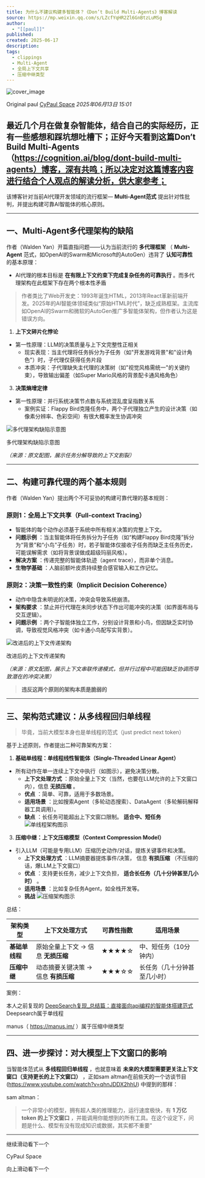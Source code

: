```yaml
---
title: 为什么不建议构建多智能体？《Don’t Build Multi-Agents》博客解读
source: https://mp.weixin.qq.com/s/LZcfYqHR2Zl6GnBtzLuMSg
author:
  - "[[paul]]"
published: 
created: 2025-06-17
description: 
tags:
  - clippings
  - Multi-Agent
  - 全局上下文共享
  - 压缩中继类型
---
```

![cover_image](https://mmbiz.qpic.cn/mmbiz_jpg/ibFEa8fZfj4L1SqGk2soqTdyrVteO6coibgYY03cpasE5nJAxomFe0uz60yHoZDxpAsYI21Lh63L63rmfHYNNsAQ/0?wx_fmt=jpeg)

Original paul [CyPaul Space](https://mp.weixin.qq.com/s/) *2025年06月13日 15:01*

## 最近几个月在做复杂智能体，结合自己的实际经历，正有一些感想和踩坑想吐槽下；正好今天看到这篇Don’t Build Multi-Agents（https://cognition.ai/blog/dont-build-multi-agents）博客，深有共鸣；所以决定对这篇博客内容进行结合个人观点的解读分析，供大家参考；

该博客针对当前AI代理开发领域的流行框架— **Multi-Agent范式** 提出针对性批判，并提出构建可靠AI智能体的核心原则。

---

## 一、Multi-Agent多代理架构的缺陷

作者（Walden Yan）开篇直指问题——认为当前流行的 **多代理框架** （ **Multi-Agent** 范式，如OpenAI的Swarm和Microsoft的AutoGen）违背了 **认知可靠性** 的基本原理：

- AI代理的根本目标是 **在有限上下文约束下完成复杂任务的可靠执行** 。而多代理架构在此框架下存在两个根本性矛盾

> 作者类比了Web开发史：1993年诞生HTML，2013年React革新前端开发。2025年的AI智能体领域类似“原始HTML时代”，缺乏成熟框架。主流库如OpenAI的Swarm和微软的AutoGen推广多智能体架构，但作者认为这是错误方向。

1. **上下文碎片化悖论**
- 第一性原理：LLM的决策质量与上下文完整性正相关
	- 现实表现：当主代理将任务拆分为子任务（如"开发游戏背景"和"设计角色"）时，子代理仅获得任务片段
	- 本质冲突：子代理缺失主代理的决策树（如"视觉风格需统一"的关键约束），导致输出偏差（如Super Mario风格的背景配卡通风格角色）
3. **决策熵增定律**
- 第一性原理：并行系统决策节点数与系统混乱度呈指数关系
	- 案例实证：Flappy Bird克隆任务中，两个子代理独立产生的设计决策（如像素分辨率、色彩空间）有很大概率发生协调冲突

![多代理架构缺陷示意图](https://mmbiz.qpic.cn/mmbiz_png/ibFEa8fZfj4L1SqGk2soqTdyrVteO6coibfibfqqzDjkexZSiagBS8DO9Res4CTN4sS2Pce7zpZEYNZAP1J6OoPtHQ/640?wx_fmt=png&from=appmsg&watermark=1&tp=webp&wxfrom=5&wx_lazy=1)

多代理架构缺陷示意图

*（来源：原文配图，展示任务分解导致的上下文割裂）*

---

## 二、构建可靠代理的两个基本规则

作者（Walden Yan）提出两个不可妥协的构建可靠代理的基本规则：

### 原则1：全局上下文共享（Full-context Tracing）

- 智能体的每个动作必须基于系统中所有相关决策的完整上下文。
- **问题示例** ：当主智能体将任务拆分为子任务（如“构建Flappy Bird克隆”拆分为“背景”和“小鸟”子任务）时，若子智能体仅接收子任务而缺乏主任务历史，可能误解需求（如将背景误做成超级玛丽风格）。
- **解决方案** ：传递完整的智能体轨迹（agent trace），而非单个消息。
- **生物学基础** ：人脑前额叶皮质持续整合感官输入和工作记忆。

### 原则2：决策一致性约束（Implicit Decision Coherence）

- 动作中隐含未明说的决策，冲突会导致系统崩溃。
- **架构要求** ：禁止并行代理在未同步状态下作出可能冲突的决策（如界面布局与交互逻辑）。
- **问题示例** ：两个子智能体独立工作，分别设计背景和小鸟，但因缺乏实时协调，导致视觉风格冲突（如卡通小鸟配写实背景）。

![改进后的上下文传递架构](https://mmbiz.qpic.cn/mmbiz_png/ibFEa8fZfj4L1SqGk2soqTdyrVteO6coib9O2BXWuEmRgQiaJicKYiaY67iaxU7pF60nN7U2pcJgOTibWOvqBypCc8sHw/640?wx_fmt=png&from=appmsg&watermark=1&tp=webp&wxfrom=5&wx_lazy=1)

改进后的上下文传递架构

*（来源：原文配图，展示上下文串联传递模式，但并行过程中可能因缺乏协调而导致潜在的冲突决策）*

> **违反这两个原则的架构本质是脆弱的**

---

## 三、架构范式建议：从多线程回归单线程

> 毕竟，当前大模型本身也是单线程的范式（just predict next token）

基于上述原则，作者提出二种可靠架构方案：

1. **基础单线程：单线程线性智能体（Single-Threaded Linear Agent）**
- 所有动作在单一连续上下文中执行（如图示），避免决策分散。
	- **上下文处理方式** ：原始全量上下文（当然，也要在LLM允许的上下文窗口内），信息 **无损压缩** 。
	- **优点** ：简单、可靠，适用于多数场景。
	- **适用场景** ：比如搜索Agent（多轮动态搜索）、DataAgent（多轮解码解释器工具调用）。
	- **缺点** ：长任务可能超出上下文窗口限制。 **适合中、短任务** ![单线程架构图示](https://mmbiz.qpic.cn/mmbiz_png/ibFEa8fZfj4L1SqGk2soqTdyrVteO6coibgfCrnliaqbx77w2vY22sn81qgW3qO0bcsjMyrGkOIK93uRwb0lxfMLA/640?wx_fmt=png&from=appmsg&watermark=1&tp=webp&wxfrom=5&wx_lazy=1)
3. **压缩中继：上下文压缩模型（Context Compression Model）**
- 引入LLM（可能是专用LLM）压缩历史动作/对话，提炼关键事件和决策。
	- **上下文处理方式** ：LLM摘要器提炼事件/决策， 信息 **有损压缩** （不压缩的话，爆LLM上下文窗口）
	- **优点** ：支持更长任务，减少上下文负担， **适合长任务（几十分钟甚至几小时）** 。
	- **适用场景** ：比如复杂任务Agent，如全栈开发等。
	- **挑战** ![压缩架构图示](https://mmbiz.qpic.cn/mmbiz_png/ibFEa8fZfj4L1SqGk2soqTdyrVteO6coibE9RCcFEzXic4oweyyHbwnxeLfrZvIibEoOKV5I1Fz255EFVPA154vFZA/640?wx_fmt=png&from=appmsg&watermark=1&tp=webp&wxfrom=5&wx_lazy=1)

总结：

| 架构类型 | 上下文处理方式 | 可靠性指数 | 适用场景 |
| --- | --- | --- | --- |
| **基础单线程** | 原始全量上下文 -> 信息 **无损压缩** | ★★★★☆ | 中、短任务（10分钟内） |
| **压缩中继** | 动态摘要关键决策 -> 信息 **有损压缩** | ★★★☆☆ | 长任务（几十分钟甚至几小时） |

案例：

本人之前复现的 [DeepSearch复现\_总结篇：直接面向api编程的智能体搭建范式](https://mp.weixin.qq.com/s?__biz=MzkxNjYxOTI1OA==&mid=2247484053&idx=1&sn=8829035d0c941f2299e01d53618ccf6a&scene=21#wechat_redirect) Deepsearch属于单线程

manus（ https://manus.im/ ）属于压缩中继类型

---

## 四、进一步探讨：对大模型上下文窗口的影响

当智能体范式从 **多线程回归单线程** ，也就意味着 **未来的大模型需要更关注上下文窗口（支持更长的上下文窗口）** ，正如sam altman在前些天的一个访谈节目(https://www.youtube.com/watch?v=qhnJDDX2hhU) 中提到的那样：

sam altman：

> 一个非常小的模型，拥有超人类的推理能力，运行速度极快，有 **1 万亿 token 的上下文窗口** ，并能调用你能想到的所有工具。在这个设定下，问题是什么、模型有没有现成知识或数据，其实都不重要"

---

  

继续滑动看下一个

CyPaul Space

向上滑动看下一个